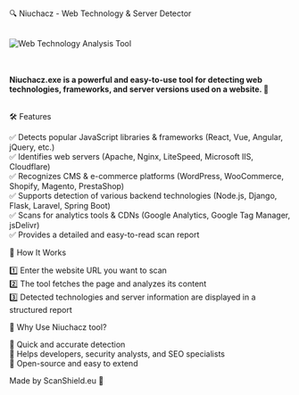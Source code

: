 🔍 Niuchacz - Web Technology & Server Detector
<br><br>

<img src="https://scanshield.eu/images/blog/niuchacz_git.webp" alt="Web Technology Analysis Tool" />

<br><br>
<b>Niuchacz.exe is a powerful and easy-to-use tool for detecting web technologies, frameworks, and server versions used on a website. 🚀</b><br><br>

🛠 Features

✅ Detects popular JavaScript libraries & frameworks (React, Vue, Angular, jQuery, etc.) <br>
✅ Identifies web servers (Apache, Nginx, LiteSpeed, Microsoft IIS, Cloudflare) <br>
✅ Recognizes CMS & e-commerce platforms (WordPress, WooCommerce, Shopify, Magento, PrestaShop) <br>
✅ Supports detection of various backend technologies (Node.js, Django, Flask, Laravel, Spring Boot) <br>
✅ Scans for analytics tools & CDNs (Google Analytics, Google Tag Manager, jsDelivr) <br>
✅ Provides a detailed and easy-to-read scan report <br>

📌 How It Works

1️⃣ Enter the website URL you want to scan<br>
2️⃣ The tool fetches the page and analyzes its content<br>
3️⃣ Detected technologies and server information are displayed in a structured report<br>

🚀 Why Use Niuchacz tool?<br>

🔹 Quick and accurate detection<br>
🔹 Helps developers, security analysts, and SEO specialists<br>
🔹 Open-source and easy to extend<br>

Made by ScanShield.eu 🚀
